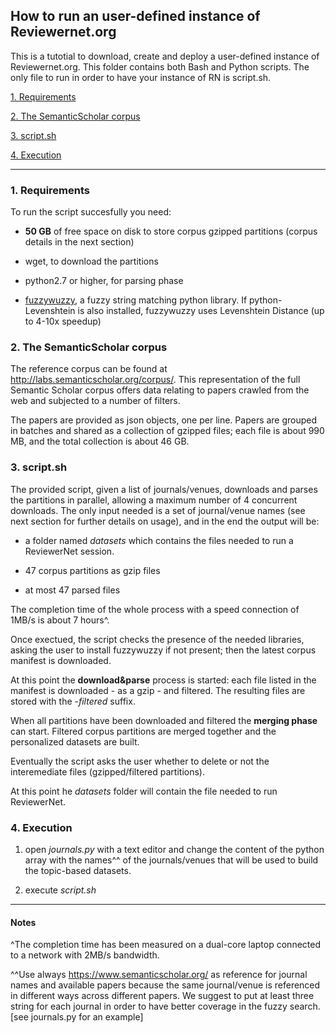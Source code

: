 ## How to run an user-defined instance of Reviewernet.org

This is a tutotial to download, create and deploy a user-defined instance of Reviewernet.org.
This folder contains both Bash and Python scripts. The only file to run in order to have your instance of RN is script.sh. 

[1. Requirements](https://github.com/cnr-isti-vclab/ReviewerNet/tree/Yscaling/parser#Requirements)

[2. The SemanticScholar corpus](https://github.com/cnr-isti-vclab/ReviewerNet/tree/Yscaling/parser#the-semanticscholar-corpus)

[3. script.sh](https://github.com/cnr-isti-vclab/ReviewerNet/tree/Yscaling/parser#script.sh)

[4. Execution](https://github.com/cnr-isti-vclab/ReviewerNet/tree/Yscaling/parser#Execution)
<hr>

### 1. Requirements

To run the script succesfully you need:

- **50 GB** of free space on disk to store corpus gzipped partitions (corpus details in the next section)

- wget, to download the partitions

- python2.7 or higher, for parsing phase 

- [fuzzywuzzy](https://pypi.org/project/fuzzywuzzy/), a fuzzy string matching python library. If python-Levenshtein is also installed, 
 fuzzywuzzy uses Levenshtein Distance (up to 4-10x speedup)

### 2. The SemanticScholar corpus

The reference corpus can be found at http://labs.semanticscholar.org/corpus/. This representation of the full Semantic Scholar corpus offers data relating to papers crawled from the web and subjected to a number of filters.

The papers are provided as json objects, one per line. Papers are grouped in batches and shared as a collection of gzipped files; each file is about 990 MB, and the total collection is about 46 GB.

### 3. script.sh

The provided script, given a list of journals/venues, downloads and parses the partitions in parallel, allowing a maximum number of 4 concurrent downloads. 
The only input needed is a set of journal/venue names (see next section for further details on usage), and in the end the output will be:

- a folder named *datasets* which contains the files needed to run a ReviewerNet session.

- 47 corpus partitions as gzip files 

- at most 47 parsed files

The completion time of the whole process with a speed connection of 1MB/s is about 7 hours^.

Once exectued, the script checks the presence of the needed libraries, asking the user to install fuzzywuzzy if not present; then the latest corpus manifest is downloaded.

At this point the **download&parse** process is started: each file listed in the manifest is downloaded - as a gzip - and filtered. The resulting files are stored with the *-filtered* suffix.

When all partitions have been downloaded and filtered the **merging
phase** can start. Filtered corpus partitions are merged together and the personalized datasets are built.

Eventually the script asks the user whether to delete or not the interemediate files (gzipped/filtered partitions).

At this point he *datasets* folder will contain the file needed to run ReviewerNet.

### 4. Execution

1. open *journals.py* with a text editor and change the content of the python array with the names^^ of the journals/venues that will be used to build the topic-based datasets.  

2. execute *script.sh*

<!-- 3. [[?? run a local/remote reviewernet session, click on *import datasets* and upload the datasets folder you've just created; Use RN..."  ??]] -->
<hr>

#### Notes

^The completion time has been measured on a dual-core laptop connected to a network with 2MB/s bandwidth. 

^^Use always https://www.semanticscholar.org/ as reference for journal names and available papers because the same journal/venue is referenced in different ways across different papers.
We suggest to put at least three string for each journal in order to have better coverage in the fuzzy search.[see journals.py for an example]
